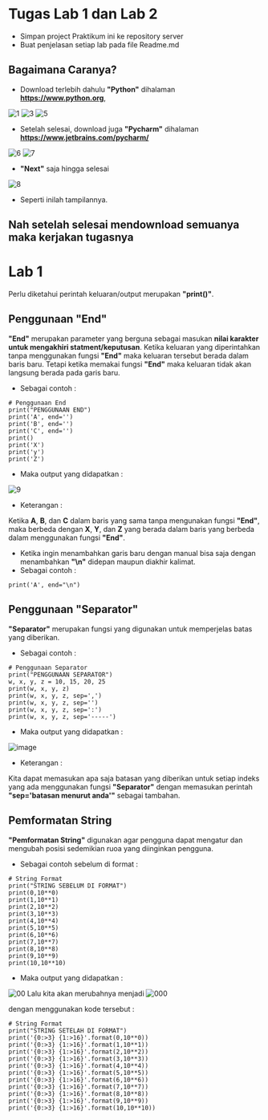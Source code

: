 # Tugas Lab 1 dan Lab 2

* Simpan project Praktikum ini ke repository server
* Buat penjelasan setiap lab pada file Readme.md


## Bagaimana Caranya?
* Download terlebih dahulu **"Python"** dihalaman **https://www.python.org**,

![1](https://user-images.githubusercontent.com/56512562/72215169-213d4a80-3542-11ea-83d0-430f3609808a.png)
![3](https://user-images.githubusercontent.com/56512562/72215170-28645880-3542-11ea-8545-754cb643fa3c.png)
![5](https://user-images.githubusercontent.com/56512562/72215195-927cfd80-3542-11ea-9b51-80f05c2bd6ab.png)

* Setelah selesai, download juga **"Pycharm"** dihalaman **https://www.jetbrains.com/pycharm/**

![6](https://user-images.githubusercontent.com/56512562/72215388-2223ab80-3545-11ea-935a-48afe72ca608.png)
![7](https://user-images.githubusercontent.com/56512562/72215506-e50be900-3545-11ea-9a86-a8461eddb553.png)
  
  * **"Next"** saja hingga selesai
  
 ![8](https://user-images.githubusercontent.com/56512562/72215743-b3951c80-3549-11ea-9126-fb7d77017672.png)

  * Seperti inilah tampilannya.


## Nah setelah selesai mendownload semuanya maka kerjakan tugasnya

# Lab 1
Perlu diketahui perintah keluaran/output merupakan **"print()"**.

## Penggunaan "End"
**"End"** merupakan parameter yang berguna sebagai masukan **nilai karakter untuk mengakhiri statment/keputusan**. Ketika keluaran yang diperintahkan tanpa menggunakan fungsi **"End"** maka keluaran tersebut berada dalam baris baru. Tetapi ketika memakai fungsi **"End"** maka keluaran tidak akan langsung berada pada garis baru.
* Sebagai contoh :
```
# Penggunaan End
print("PENGGUNAAN END")
print('A', end='')
print('B', end='')
print('C', end='')
print()
print('X')
print('y')
print('Z')
```
* Maka output yang didapatkan :

![9](https://user-images.githubusercontent.com/56512562/72215961-218f1300-354d-11ea-91b7-379ba307a1ea.png)

* Keterangan :

Ketika **A**, **B**, dan **C** dalam baris yang sama tanpa mengunakan fungsi **"End"**, maka berbeda dengan **X**, **Y**, dan **Z** yang berada dalam baris yang berbeda dalam menggunakan fungsi **"End"**.

  * Ketika ingin menambahkan garis baru dengan manual bisa saja dengan menambahkan **"\n"** didepan maupun diakhir kalimat.
  * Sebagai contoh :
  
  ```print('A', end="\n")```
  
## Penggunaan "Separator"

**"Separator"** merupakan fungsi yang digunakan untuk memperjelas batas yang diberikan.

* Sebagai contoh :
```
# Penggunaan Separator
print("PENGGUNAAN SEPARATOR")
w, x, y, z = 10, 15, 20, 25
print(w, x, y, z)
print(w, x, y, z, sep=',')
print(w, x, y, z, sep='')
print(w, x, y, z, sep=':')
print(w, x, y, z, sep='-----')
```

* Maka output yang didapatkan :

![image](https://user-images.githubusercontent.com/56512562/72216117-62882700-354f-11ea-9370-ee39abf84515.png)

* Keterangan :

Kita dapat memasukan apa saja batasan yang diberikan untuk setiap indeks yang ada menggunakan fungsi **"Separator"** dengan memasukan perintah **"sep='batasan menurut anda'"** sebagai tambahan.

## Pemformatan String

**"Pemformatan String"** digunakan agar pengguna dapat mengatur dan mengubah posisi sedemikian ruoa yang diinginkan pengguna.

* Sebagai contoh sebelum di format :
```
# String Format
print("STRING SEBELUM DI FORMAT")
print(0,10**0)
print(1,10**1)
print(2,10**2)
print(3,10**3)
print(4,10**4)
print(5,10**5)
print(6,10**6)
print(7,10**7)
print(8,10**8)
print(9,10**9)
print(10,10**10)
```

* Maka output yang didapatkan :

![00](https://user-images.githubusercontent.com/56512562/72216323-3a4df780-3552-11ea-8a6a-a1932dc2b86f.png)
Lalu kita akan merubahnya menjadi 
![000](https://user-images.githubusercontent.com/56512562/72216330-41750580-3552-11ea-9648-33c3c4e440c2.png)

dengan menggunakan kode tersebut :
```
# String Format
print("STRING SETELAH DI FORMAT")
print('{0:>3} {1:>16}'.format(0,10**0))
print('{0:>3} {1:>16}'.format(1,10**1))
print('{0:>3} {1:>16}'.format(2,10**2))
print('{0:>3} {1:>16}'.format(3,10**3))
print('{0:>3} {1:>16}'.format(4,10**4))
print('{0:>3} {1:>16}'.format(5,10**5))
print('{0:>3} {1:>16}'.format(6,10**6))
print('{0:>3} {1:>16}'.format(7,10**7))
print('{0:>3} {1:>16}'.format(8,10**8))
print('{0:>3} {1:>16}'.format(9,10**9))
print('{0:>3} {1:>16}'.format(10,10**10))
```
